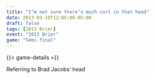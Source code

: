 ```yaml
---
title: "I’m not sure there’s much curl in that head"
date: 2013-03-10T12:05:00-05:00
draft: false
tags: [2013 Brier]
event: "2013 Brier"
game: "Semi-final"
---
```

{{< game-details >}}
<!--more--> 
Referring to Brad Jacobs’ head